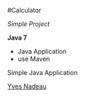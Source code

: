 #Calculator

*Simple Project*

**Java 7**

* Java Application
* use Maven

Simple Java Application

[Yves Nadeau]()
